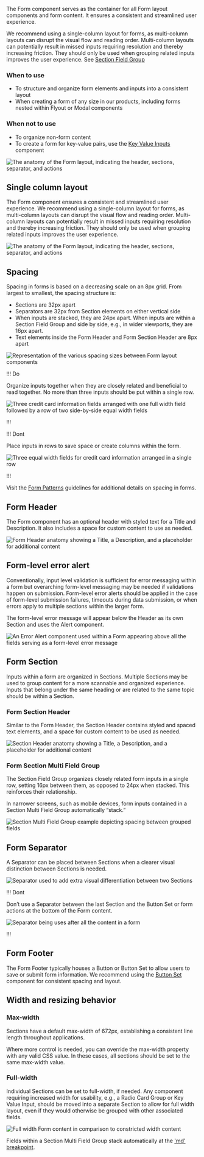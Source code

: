 The Form component serves as the container for all Form layout components and form content. It ensures a consistent and streamlined user experience. 

We recommend using a single-column layout for forms, as multi-column layouts can disrupt the visual flow and reading order. Multi-column layouts can potentially result in missed inputs requiring resolution and thereby increasing friction. They should only be used when grouping related inputs improves the user experience. See [Section Field Group](#section-field-group)

### When to use

- To structure and organize form elements and inputs into a consistent layout
- When creating a form of any size in our products, including forms nested within Flyout or Modal components

### When not to use

- To organize non-form content
- To create a form for key-value pairs, use the [Key Value Inputs](/components/forms/key-value-inputs) component

![The anatomy of the Form layout, indicating the header, sections, separator, and actions](/assets/components/form/layout/form-anatomy.png)


## Single column layout

The Form component ensures a consistent and streamlined user experience. We recommend using a single-column layout for forms, as multi-column layouts can disrupt the visual flow and reading order. Multi-column layouts can potentially result in missed inputs requiring resolution and thereby increasing friction. They should only be used when grouping related inputs improves the user experience.

![The anatomy of the Form layout, indicating the header, sections, separator, and actions](/assets/components/form/layout/form-anatomy.png)

## Spacing

Spacing in forms is based on a decreasing scale on an 8px grid. From largest to smallest, the spacing structure is:

- Sections are 32px apart
- Separators are 32px from Section elements on either vertical side
- When inputs are stacked, they are 24px apart. When inputs are within a Section Field Group and side by side, e.g., in wider viewports, they are 16px apart.
- Text elements inside the Form Header and Form Section Header are 8px apart

![Representation of the various spacing sizes between Form layout components](/assets/components/form/layout/form-layout-spacing.png)

!!! Do

Organize inputs together when they are closely related and beneficial to read together. No more than three inputs should be put within a single row.

![Three credit card information fields arranged with one full width field followed by a row of two side-by-side equal width fields](/assets/components/form/layout/form-do-rows.png)

!!!

!!! Dont

Place inputs in rows to save space or create columns within the form.

![Three equal width fields for credit card information arranged in a single row](/assets/components/form/layout/form-dont-rows.png)

!!!

Visit the [Form Patterns](/patterns/form-patterns) guidelines for additional details on spacing in forms.

## Form Header

The Form component has an optional header with styled text for a Title and Description. It also includes a space for custom content to use as needed.

![Form Header anatomy showing a Title, a Description, and a placeholder for additional content](/assets/components/form/layout/form-header-anatomy.png)

## Form-level error alert

Conventionally, input level validation is sufficient for error messaging within a form but overarching form-level messaging may be needed if validations happen on submission. Form-level error alerts should be applied in the case of form-level submission failures, timeouts during data submission, or when errors apply to multiple sections within the larger form.

The form-level error message will appear below the Header as its own Section and uses the Alert component.

![An Error Alert component used within a Form appearing above all the fields serving as a form-level error message](/assets/components/form/layout/form-layout-error.png)

## Form Section

Inputs within a form are organized in Sections. Multiple Sections may be used to group content for a more scannable and organized experience. Inputs that belong under the same heading or are related to the same topic should be within a Section.

### Form Section Header

Similar to the Form Header, the Section Header contains styled and spaced text elements, and a space for custom content to be used as needed.

![Section Header anatomy showing a Title, a Description, and a placeholder for additional content](/assets/components/form/layout/form-section-anatomy.png)

### Form Section Multi Field Group

The Section Field Group organizes closely related form inputs in a single row, setting 16px between them, as opposed to 24px when stacked. This reinforces their relationship.

In narrower screens, such as mobile devices, form inputs contained in a Section Multi Field Group automatically “stack.”


![Section Multi Field Group example depicting spacing between grouped fields](/assets/components/form/layout/form-section-fieldgroup.png)

## Form Separator

A Separator can be placed between Sections when a clearer visual distinction between Sections is needed.

![Separator used to add extra visual differentiation between two Sections](/assets/components/form/layout/divider-spacing-do-1.png)

!!! Dont

Don’t use a Separator between the last Section and the Button Set or form actions at the bottom of the Form content.

![Separator being uses after all the content in a form](/assets/components/form/layout/divider-spacing-dont.png)

!!!

## Form Footer

The Form Footer typically houses a Button or Button Set to allow users to save or submit form information. We recommend using the [Button Set](/patterns/form-patterns#button-sets) component for consistent spacing and layout.

## Width and resizing behavior

### Max-width

Sections have a default max-width of 672px, establishing a consistent line length throughout applications.

Where more control is needed, you can override the max-width property with any valid CSS value. In these cases, all sections should be set to the same max-width value.

### Full-width

Individual Sections can be set to full-width, if needed. Any component requiring increased width for usability, e.g., a Radio Card Group or Key Value Input, should be moved into a separate Section to allow for full width layout, even if they would otherwise be grouped with other associated fields.

![Full width Form content in comparison to constricted width content](/assets/components/form/layout/form-mixed-width-example.png)

Fields within a Section Multi Field Group stack automatically at the ['md' breakpoint](/foundations/breakpoints). 
